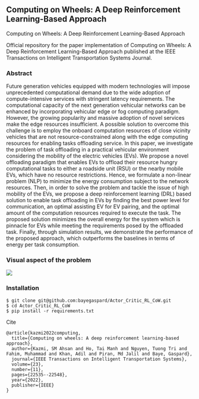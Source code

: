 ## Computing on Wheels: A Deep Reinforcement Learning-Based Approach
Computing on Wheels: A Deep Reinforcement Learning-Based Approach

Official repository for the paper implementation of Computing on Wheels: A Deep Reinforcement Learning-Based Approach published at the IEEE Transactions on Intelligent Transportation Systems Journal.

### Abstract
Future generation vehicles equipped with modern technologies will impose unprecedented computational demand due to the wide adoption of compute-intensive services with stringent latency requirements. The computational capacity of the next generation vehicular networks can be enhanced by incorporating vehicular edge or fog computing paradigm. However, the growing popularity and massive adoption of novel services make the edge resources insufficient. A possible solution to overcome this challenge is to employ the onboard computation resources of close vicinity vehicles that are not resource-constrained along with the edge computing resources for enabling tasks offloading service. In this paper, we investigate the problem of task offloading in a practical vehicular environment considering the mobility of the electric vehicles (EVs). We propose a novel offloading paradigm that enables EVs to offload their resource hungry computational tasks to either a roadside unit (RSU) or the nearby mobile EVs, which have no resource restrictions. Hence, we formulate a non-linear problem (NLP) to minimize the energy consumption subject to the network resources. Then, in order to solve the problem and tackle the issue of high mobility of the EVs, we propose a deep reinforcement learning (DRL) based solution to enable task offloading in EVs by finding the best power level for communication, an optimal assisting EV for EV pairing, and the optimal amount of the computation resources required to execute the task. The proposed solution minimizes the overall energy for the system which is pinnacle for EVs while meeting the requirements posed by the offloaded task. Finally, through simulation results, we demonstrate the performance of the proposed approach, which outperforms the baselines in terms of energy per task consumption.

### Visual aspect of the problem

<img 
 style="text-align: center;"
  src="https://github.com/user-attachments/assets/0849a995-6145-4dec-8f9f-efa9464a76a2">

</img>

### Installation
```
$ git clone git@github.com:bayegaspard/Actor_Critic_RL_CoW.git
$ cd Actor_Critic_RL_CoW
$ pip install -r requirements.txt
```

Cite
```
@article{kazmi2022computing,
  title={Computing on wheels: A deep reinforcement learning-based approach},
  author={Kazmi, SM Ahsan and Ho, Tai Manh and Nguyen, Tuong Tri and Fahim, Muhammad and Khan, Adil and Piran, Md Jalil and Baye, Gaspard},
  journal={IEEE Transactions on Intelligent Transportation Systems},
  volume={23},
  number={11},
  pages={22535--22548},
  year={2022},
  publisher={IEEE}
}
```

